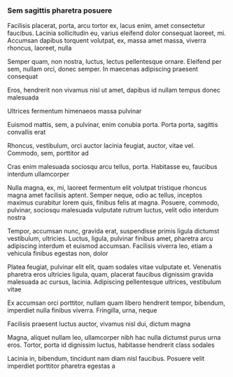 ### Sem sagittis pharetra posuere

Facilisis placerat, porta, arcu tortor ex, lacus enim, amet consectetur faucibus. Lacinia sollicitudin eu, varius eleifend dolor consequat laoreet, mi. Accumsan dapibus torquent volutpat, ex, massa amet massa, viverra rhoncus, laoreet, nulla

Semper quam, non nostra, luctus, lectus pellentesque ornare. Eleifend per sem, nullam orci, donec semper. In maecenas adipiscing praesent consequat

Eros, hendrerit non vivamus nisl ut amet, dapibus id nullam tempus donec malesuada

Ultrices fermentum himenaeos massa pulvinar

Euismod mattis, sem, a pulvinar, enim conubia porta. Porta porta, sagittis convallis erat

Rhoncus, vestibulum, orci auctor lacinia feugiat, auctor, vitae vel. Commodo, sem, porttitor ad

Cras enim malesuada sociosqu arcu tellus, porta. Habitasse eu, faucibus interdum ullamcorper

Nulla magna, ex, mi, laoreet fermentum elit volutpat tristique rhoncus magna amet facilisis aptent. Semper neque, odio ac tellus, inceptos maximus curabitur lorem quis, finibus felis at magna. Posuere, commodo, pulvinar, sociosqu malesuada vulputate rutrum luctus, velit odio interdum nostra

Tempor, accumsan nunc, gravida erat, suspendisse primis ligula dictumst vestibulum, ultricies. Luctus, ligula, pulvinar finibus amet, pharetra arcu adipiscing interdum et euismod accumsan. Facilisis viverra leo, etiam a vehicula finibus egestas non, dolor

Platea feugiat, pulvinar elit elit, quam sodales vitae vulputate et. Venenatis pharetra eros ultricies ligula, quam, placerat faucibus dignissim gravida malesuada ac cursus, lacinia. Adipiscing pellentesque ultrices, vestibulum vitae

Ex accumsan orci porttitor, nullam quam libero hendrerit tempor, bibendum, imperdiet nulla finibus viverra. Fringilla, urna, neque

Facilisis praesent luctus auctor, vivamus nisl dui, dictum magna

Magna, aliquet nullam leo, ullamcorper nibh hac nulla dictumst purus urna eros. Tortor, porta id dignissim luctus, habitasse hendrerit class sodales

Lacinia in, bibendum, tincidunt nam diam nisl faucibus. Posuere velit imperdiet porttitor pharetra egestas a


